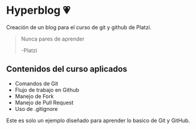 # Hyperblog 💗
Creación de un blog para el curso de git y github de Platzi.

>Nunca pares de aprender
>
>   -Platzi

## Contenidos del curso aplicados
* Comandos de Git
* Flujo de trabajo en Github
* Manejo de Fork
* Manejo de Pull Request
* Uso de .gitignore

Este es solo un ejemplo diseñado para aprender lo basico de Git y GitHub.
